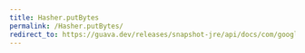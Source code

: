```yaml
---
title: Hasher.putBytes
permalink: /Hasher.putBytes/
redirect_to: https://guava.dev/releases/snapshot-jre/api/docs/com/google/common/hash/Hasher.html#putBytes-byte:A-
---
```

